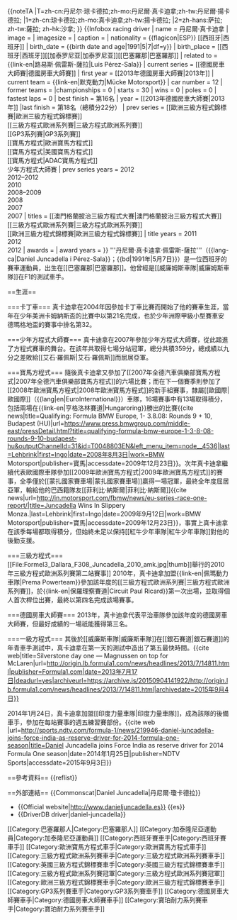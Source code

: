 {{noteTA
|T=zh-cn:丹尼尔·琼卡德拉;zh-mo:丹尼爾·真卡迪拿;zh-tw:丹尼爾·揚卡德拉;
|1=zh-cn:琼卡德拉;zh-mo:真卡迪拿;zh-tw:揚卡德拉;
|2=zh-hans:萨拉; zh-tw:薩拉; zh-hk:沙拿;
}}
{{Infobox racing driver
| name = 丹尼爾·真卡迪拿
| image = 
| imagesize = 
| caption = 
| nationality = {{flagicon|ESP}} [[西班牙|西班牙]]
| birth_date = {{birth date and age|1991|5|7|df=y}}
| birth_place = [[西班牙|西班牙]][[加泰罗尼亚|加泰罗尼亚]][[巴塞羅那|巴塞羅那]]
| related to = {{link-en|路易斯·佩雷斯-薩拉|Luis Pérez-Sala}}
| current series = [[德國房車大師賽|德國房車大師賽]]
| first year = [[2013年德國房車大師賽|2013年]]
| current team = {{link-en|默克動力|Mücke Motorsport}}
| car number = 12
| former teams = 
|championships = 0
| starts = 30
| wins = 0
| poles = 0
| fastest laps = 0
| best finish = 第16名
| year = [[2013年德國房車大師賽|2013年]]
|last finish = 第18名（總積分22分）
| prev series = [[歐洲三級方程式錦標賽|歐洲三級方程式錦標賽]]<br>[[三級方程式歐洲系列賽|三級方程式歐洲系列賽]]<br>[[GP3系列賽|GP3系列賽]]<br>[[寶馬方程式|歐洲寶馬方程式]]<br>[[寶馬方程式|美國寶馬方程式]]<br>[[寶馬方程式|ADAC寶馬方程式]]<br>少年方程式大師賽
| prev series years = 2012<br>2012–2012<br>2010<br>2008–2009<br>2008<br>2007<br>2007
| titles = [[澳門格蘭披治三級方程式大賽|澳門格蘭披治三級方程式大賽]]<br>[[三級方程式歐洲系列賽|三級方程式歐洲系列賽]]<br>[[歐洲三級方程式錦標賽|歐洲三級方程式錦標賽]]
| title years = 2011<br>2012<br>2012
| awards = 
| award years = 
}}
'''丹尼爾·真卡迪拿·佩雷斯-薩拉'''（{{lang-ca|Daniel Juncadella i Pérez-Sala}}；{{bd|1991年|5月7日}}）是一位西班牙的賽車運動員，出生在[[巴塞羅那|巴塞羅那]]。他曾經是[[威廉姆斯車隊|威廉姆斯車隊]]在F1的測試車手。

==生涯==

===卡丁車===
真卡迪拿在2004年因參加卡丁車比賽而開始了他的賽車生涯，當年在少年美洲卡姆納斯盃的比賽中以第21名完成，也於少年洲際甲級小型賽車安德瑪格地盃的賽事中排名第32。

===少年方程式大師賽===
真卡迪拿在2007年參加少年方程式大師賽，從此踏進了方程式賽車的舞台。在該年共取得七場分站冠軍，總分共積359分，總成績以九分之差敗給[[艾石·羅佩斯|艾石·羅佩斯]]而屈居亞軍。

===寶馬方程式===
隨後真卡迪拿又參加了[[2007年全德汽車俱樂部寶馬方程式|2007年全德汽車俱樂部寶馬方程式]]的六場比賽；而在下一個賽季則參加了[[2008年歐洲寶馬方程式|2008年歐洲寶馬方程式]]的新手組賽事，隸屬[[歐國際|歐國際]]（{{lang|en|EuroInternational}}）車隊，16場賽事中有13場取得積分，包括兩場在{{link-en|亨格洛林賽道|Hungaroring}}勝出的比賽<ref>{{cite news|title=Qualifying: Formula BMW Europe, 1- 3.8.08: Rounds 9 + 10, Budapest (HU)|url=https://www.press.bmwgroup.com/middle-east/pressDetail.html?title=qualifying-formula-bmw-europe-1-3-8-08-rounds-9-10-budapest-hu&outputChannelId=31&id=T0048803EN&left_menu_item=node__4536|last=Lehbrink|first=Ingo|date=2008年8月3日|work=BMW Motorsport|publisher=寶馬|accessdate=2009年12月23日}}</ref>。次年真卡迪拿繼續代表歐國際車隊參加[[2009年歐洲寶馬方程式|2009年歐洲寶馬方程式]]的賽事，全季僅於[[蒙扎國家賽車場|蒙扎國家賽車場]]贏得一場冠軍，最終全年度屈居亞軍，輸給他的巴西籍隊友[[菲利比·納斯爾|菲利比·納斯爾]]<ref>{{cite news|url=http://in.motorsport.com/fbmw/news/eu-series-race-one-report/|title=Juncadella Wins In Slippery Monza.|last=Lehbrink|first=Ingo|date=2009年9月12日|work=BMW Motorsport|publisher=寶馬|accessdate=2009年12月23日}}</ref>，事實上真卡迪拿在該季每場都取得積分，但始終未足以保持[[紅牛少年車隊|紅牛少年車隊]]對他的後勤支援。

===三級方程式===
[[File:Formel3_Dallara_F308_Juncadella_2010_amk.jpg|thumb]]舉行的2010年三級方程式歐洲系列賽第二站賽事]]
2010年，真卡迪拿加盟{{link-en|佩瑪動力車隊|Prema Powerteam}}參加該年度的[[三級方程式歐洲系列賽|三級方程式歐洲系列賽]]，於{{link-en|保羅理察賽道|Circuit Paul Ricard}}第一次出場，並取得個人首次桿位出賽，最終以第四名完成該場賽事。

===德國房車大師賽===
2013年，真卡迪拿代表平治車隊參加該年度的德國房車大師賽，但最好成績的一場祇能獲得第三名。

===一級方程式===
其後於[[威廉斯車隊|威廉斯車隊]]在[[銀石賽道|銀石賽道]]的年青車手測試中，真卡迪拿在第一天的測試中造出了第五最快時間。<ref>{{cite web|title=Silverstone day one — Magnussen on top for McLaren|url=http://origin.lb.formula1.com/news/headlines/2013/7/14811.html|publisher=Formula1.com|date=2013年7月17日|deadurl=yes|archiveurl=https://archive.is/20150904141922/http://origin.lb.formula1.com/news/headlines/2013/7/14811.html|archivedate=2015年9月4日}}</ref>

2014年1月24日，真卡迪拿加盟[[印度力量車隊|印度力量車隊]]，成為該隊的後備車手，參加在每站賽事的週五練習賽部份。<ref>{{cite web |url=http://sports.ndtv.com/formula-1/news/219946-daniel-juncadella-joins-force-india-as-reserve-driver-for-2014-formula-one-season|title=Daniel Juncadella joins Force India as reserve driver for 2014 Formula One season|date=2014年1月25日|publisher=NDTV Sports|accessdate=2015年9月3日}}</ref>

==參考資料==
{{reflist}}

==外部連結==
{{Commonscat|Daniel Juncadella|丹尼爾·瓊卡德拉}}
* {{Official website|http://www.danieljuncadella.es}} {{es}}
* {{DriverDB driver|daniel-juncadella}}

[[Category:巴塞羅那人|Category:巴塞羅那人]]
[[Category:加泰隆尼亞運動員|Category:加泰隆尼亞運動員]]
[[Category:西班牙賽車手|Category:西班牙賽車手]]
[[Category:歐洲寶馬方程式車手|Category:歐洲寶馬方程式車手]]
[[Category:三級方程式歐洲系列賽車手|Category:三級方程式歐洲系列賽車手]]
[[Category:英國三級方程式錦標賽車手|Category:英國三級方程式錦標賽車手]]
[[Category:三級方程式歐洲系列賽冠軍|Category:三級方程式歐洲系列賽冠軍]]
[[Category:歐洲三級方程式錦標賽車手|Category:歐洲三級方程式錦標賽車手]]
[[Category:GP3系列賽車手|Category:GP3系列賽車手]]
[[Category:德國房車大師賽車手|Category:德國房車大師賽車手]]
[[Category:寶珀耐力系列賽車手|Category:寶珀耐力系列賽車手]]